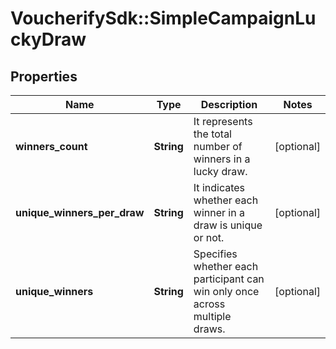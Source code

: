 # VoucherifySdk::SimpleCampaignLuckyDraw

## Properties

| Name | Type | Description | Notes |
| ---- | ---- | ----------- | ----- |
| **winners_count** | **String** | It represents the total number of winners in a lucky draw. | [optional] |
| **unique_winners_per_draw** | **String** | It indicates whether each winner in a draw is unique or not. | [optional] |
| **unique_winners** | **String** | Specifies whether each participant can win only once across multiple draws. | [optional] |

